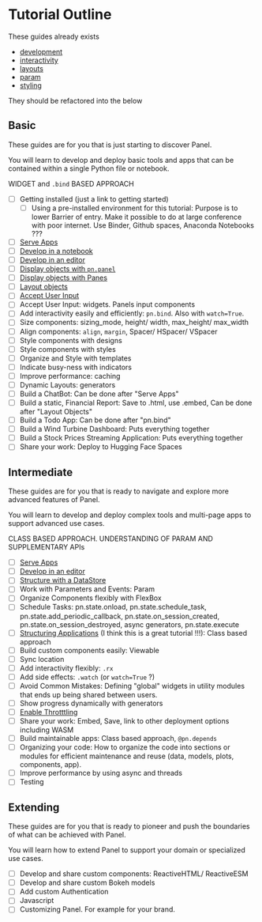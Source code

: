 # Tutorial Outline

These guides already exists

- [development](development.md)
- [interactivity](interactivity.md)
- [layouts](layouts.md)
- [param](param.md)
- [styling](styling.md)

They should be refactored into the below

## Basic

These guides are for you that is just starting to discover Panel.

You will learn to develop and deploy basic tools and apps that can be contained within a single Python file or notebook.

WIDGET and `.bind` BASED APPROACH

- [ ] Getting installed (just a link to getting started)
  - [ ] Using a pre-installed environment for this tutorial: Purpose is to lower Barrier of entry. Make it possible to do at large conference with poor internet. Use Binder, Github spaces, Anaconda Notebooks ???
- [ ] [Serve Apps](https://github.com/holoviz/panel/blob/docs_fixes_1.4_a1_review/doc/tutorials/beginner/serve.md)
- [ ] [Develop in a notebook](https://github.com/holoviz/panel/blob/docs_fixes_1.4_a1_review/doc/tutorials/beginner/develop_notebook.md)
- [ ] [Develop in an editor](https://github.com/holoviz/panel/blob/docs_fixes_1.4_a1_review/doc/tutorials/beginner/develop_editor.md)
- [ ] [Display objects with `pn.panel`](https://github.com/holoviz/panel/blob/docs_fixes_1.4_a1_review/doc/tutorials/beginner/pn_panel.md)
- [ ] [Display objects with Panes](https://github.com/holoviz/panel/blob/docs_fixes_1.4_a1_review/doc/tutorials/beginner/panes.md)
- [ ] [Layout objects](https://github.com/holoviz/panel/blob/docs_fixes_1.4_a1_review/doc/tutorials/beginner/layouts.md)
- [ ] [Accept User Input](https://github.com/holoviz/panel/blob/docs_fixes_1.4_a1_review/doc/tutorials/beginner/widgets.md)
- [ ] Accept User Input: widgets. Panels input components
- [ ] Add interactivity easily and efficiently: `pn.bind`. Also with `watch=True`.
- [ ] Size components: sizing_mode, height/ width, max_height/ max_width
- [ ] Align components: `align`, `margin`, Spacer/ HSpacer/ VSpacer
- [ ] Style components with designs
- [ ] Style components with styles
- [ ] Organize and Style with templates
- [ ] Indicate busy-ness with indicators
- [ ] Improve performance: caching
- [ ] Dynamic Layouts: generators
- [ ] Build a ChatBot: Can be done after "Serve Apps"
- [ ] Build a static, Financial Report: Save to .html, use .embed, Can be done after "Layout Objects"
- [ ] Build a Todo App: Can be done after "pn.bind"
- [ ] Build a Wind Turbine Dashboard: Puts everything together
- [ ] Build a Stock Prices Streaming Application: Puts everything together
- [ ] Share your work: Deploy to Hugging Face Spaces

## Intermediate

These guides are for you that is ready to navigate and explore more advanced features of Panel.

You will learn to develop and deploy complex tools and multi-page apps to support advanced use cases.

CLASS BASED APPROACH. UNDERSTANDING OF PARAM AND SUPPLEMENTARY APIs

- [ ] [Serve Apps](https://github.com/holoviz/panel/blob/docs_fixes_1.4_a1_review/doc/tutorials/intermediate/serve.md)
- [ ] [Develop in an editor](https://github.com/holoviz/panel/blob/docs_fixes_1.4_a1_review/doc/tutorials/intermediate/develop_editor.md)
- [ ] [Structure with a DataStore](https://github.com/holoviz/panel/blob/docs_fixes_1.4_a1_review/doc/tutorials/intermediate/structure_data_store.md)
- [ ] Work with Parameters and Events: Param
- [ ] Organize Components flexibly with FlexBox
- [ ] Schedule Tasks: pn.state.onload, pn.state.schedule_task, pn.state.add_periodic_callback, pn.state.on_session_created, pn.state.on_session_destroyed, async generators, pn.state.execute
- [ ] [Structuring Applications](https://holoviz-dev.github.io/panel/tutorials/structure.html) (I think this is a great tutorial !!!): Class based approach
- [ ] Build custom components easily: Viewable
- [ ] Sync location
- [ ] Add interactivity flexibly: `.rx`
- [ ] Add side effects: `.watch` (or `watch=True` ?)
- [ ] Avoid Common Mistakes: Defining "global" widgets in utility modules that ends up being shared between users.
- [ ] Show progress dynamically with generators
- [ ] [Enable Throtttling](../how_to/performance/throttling.html)
- [ ] Share your work: Embed, Save, link to other deployment options including WASM
- [ ] Build maintainable apps: Class based approach, `@pn.depends`
- [ ] Organizing your code: How to organize the code into sections or modules for efficient maintenance and reuse (data, models, plots, components, app).
- [ ] Improve performance by using async and threads
- [ ] Testing

## Extending 

These guides are for you that is ready to pioneer and push the boundaries of what can be achieved with Panel.

You will learn how to extend Panel to support your domain or specialized use cases.

- [ ] Develop and share custom components: ReactiveHTML/ ReactiveESM
- [ ] Develop and share custom Bokeh models
- [ ] Add custom Authentication
- [ ] Javascript
- [ ] Customizing Panel. For example for your brand.
